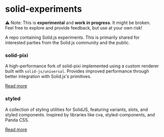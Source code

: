 # solid-experiments
⚠️ Note: This is **experimental** and **work in progress**. It might be broken. Feel free to explore and provide feedback, but use at your own risk!

A repo containing Solid.js experiments. This is primarily shared for interested parties from the Solid.js community and the public.

### solid-pixi
A high-performance fork of solid-pixi implemented using a custom renderer built with `solid-js/universal`. Provides improved performance through better integration with Solid.js's primitives.

[Read more](packages/solid-pixi/README.md)

### styled
A collection of styling utilities for SolidJS, featuring variants, slots, and styled components. Inspired by libraries like cva, styled-components, and Panda CSS.

[Read more](packages/styled/README.md)

